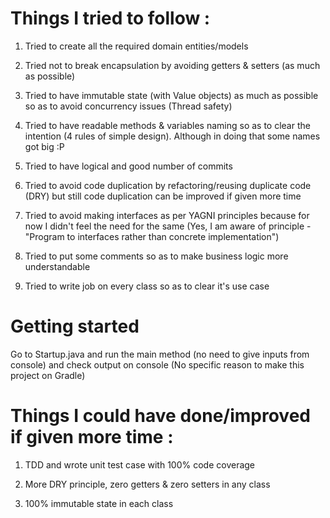 # Things I tried to follow :

1. Tried to create all the required domain entities/models

2. Tried not to break encapsulation by avoiding getters & setters (as much as possible)

3. Tried to have immutable state (with Value objects) as much as possible so as to avoid 
concurrency issues (Thread safety)

4. Tried to have readable methods & variables naming so as to clear the intention 
(4 rules of simple design). Although in doing that some names got big :P
 
5. Tried to have logical and good number of commits

6. Tried to avoid code duplication by refactoring/reusing duplicate code (DRY) 
but still code duplication can be improved if given more time

7. Tried to avoid making interfaces as per YAGNI principles because for now 
I didn't feel the need for the same (Yes, I am aware of principle - 
"Program to interfaces rather than concrete implementation")

8. Tried to put some comments so as to make business logic more understandable

9. Tried to write job on every class so as to clear it's use case

# Getting started

Go to Startup.java and run the main method (no need to give inputs from console) 
and check output on console (No specific reason to make this project on Gradle)

# Things I could have done/improved if given more time :

1. TDD and wrote unit test case with 100% code coverage

2. More DRY principle, zero getters & zero setters in any class

3. 100% immutable state in each class

